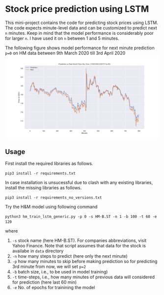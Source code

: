 # Stock price prediction using LSTM
This mini-project contains the code for predicting stock prices using LSTM. The code expects minute-level data and can be customized to predict next `n` minutes. Keep in mind that the model performance is considerably poor for larger `n`. I have used it on `n` between 1 and 5 minutes.

The following figure shows model performance for next minute prediction `p=0` on HM data between 9th March 2020 till 3rd April 2020
![Model performance on HM data](docs/figures/HM-B.ST_TS_60_BS_100_Error_9e-05.png)

## Usage

First install the required libraries as follows.

`pip3 install -r requirements.txt`

In case installation is unsucessful due to clash with any existing libraries, install the missing libraries as follows.

`pip3 install -r requirements_no_versions.txt`

Try the H\&M model using following command

`python3 hm_train_lstm_generic.py -p 0 -s HM-B.ST -n 1 -b 100 -t 60 -e 120`

where

1. `-s` stock name (here HM-B.ST). For companies abbreviations, visit Yahoo Finance. Note that script assumes that data for the stock is availabe in `data` directory
2. `-n` how many steps to predict (here only the next minute)
3. `-p` how many minutes to skip before making prediction so for predicting 3rd minute from now, we will set `p=2`
3. `-b` batch size, i.e., to be used in model training)
4. `-t` time-steps, i.e., how many minutes of previous data will considered for prediction (here last 60 min)
5. `-e` No. of epochs for trainining the model

